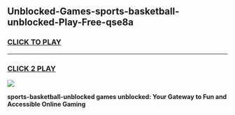 
## Unblocked-Games-sports-basketball-unblocked-Play-Free-qse8a
<h3>
<a href="https://premium76.site?title=sports-basketball-unblocked&ref=12A">CLICK TO PLAY</a></h3>
<hr>

<h3>
<a href="https://premium76.site?title=sports-basketball-unblocked&ref=12A">CLICK 2 PLAY</a>
  
</h3>

<a href="https://premium76.site?title=sports-basketball-unblocked&ref=12A"><img src="https://clearcache.store/games.png"></a>


**sports-basketball-unblocked games unblocked: Your Gateway to Fun and Accessible Online Gaming**
